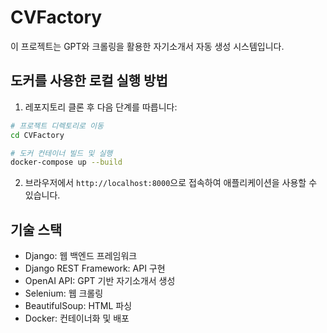 # CVFactory

이 프로젝트는 GPT와 크롤링을 활용한 자기소개서 자동 생성 시스템입니다.

## 도커를 사용한 로컬 실행 방법

1. 레포지토리 클론 후 다음 단계를 따릅니다:

```bash
# 프로젝트 디렉토리로 이동
cd CVFactory

# 도커 컨테이너 빌드 및 실행
docker-compose up --build
```

2. 브라우저에서 `http://localhost:8000`으로 접속하여 애플리케이션을 사용할 수 있습니다.

## 기술 스택

- Django: 웹 백엔드 프레임워크
- Django REST Framework: API 구현
- OpenAI API: GPT 기반 자기소개서 생성
- Selenium: 웹 크롤링
- BeautifulSoup: HTML 파싱
- Docker: 컨테이너화 및 배포
